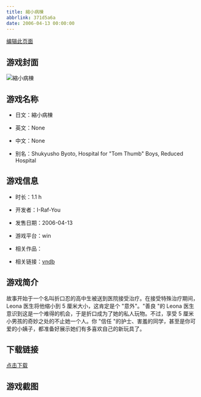 ```yaml
---
title: 縮小病棟
abbrlink: 371d5a6a
date: 2006-04-13 00:00:00
---
```

[编辑此页面](https://github.com/ACG-3/ADV3-source/blob/main/source/_posts/%E7%B8%AE%E5%B0%8F%E7%97%85%E6%A3%9F.md)

## 游戏封面

![縮小病棟](https://pan.timero.xyz/d/onedrive/img_lib_001/%E7%B8%AE%E5%B0%8F%E7%97%85%E6%A3%9F_cover.avif)


## 游戏名称

- 日文：縮小病棟
- 英文：None
- 中文：None

- 别名：Shukyusho Byoto, Hospital for "Tom Thumb" Boys, Reduced Hospital


## 游戏信息

- 时长：1.1 h
- 开发者：I-Raf-You
- 发售日期：2006-04-13
- 游戏平台：win
- 相关作品：

- 相关链接：[vndb](https://vndb.org/v10443)


## 游戏简介

故事开始于一个名叫折口忍的高中生被送到医院接受治疗。在接受特殊治疗期间，Leona 医生将他缩小到 5 厘米大小，这肯定是个 "意外"。"善良 "的 Leona 医生意识到这是一个难得的机会，于是折口成为了她的私人玩物。不过，享受 5 厘米小男孩的奇妙之处的不止她一个人。你 "信任 "的护士、害羞的同学，甚至是你可爱的小姨子，都准备好展示她们有多喜欢自己的新玩具了。




## 下载链接

[点击下载](https://pan.timero.xyz/onedrive/adv_lib_001/%E7%B8%AE%E5%B0%8F%E7%97%85%E6%A3%9F)


## 游戏截图


